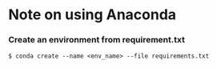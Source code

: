 # Note on using Anaconda

### Create an environment from requirement.txt

```
$ conda create --name <env_name> --file requirements.txt
```

